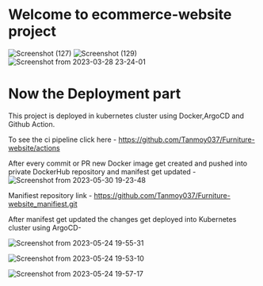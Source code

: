 ﻿# Welcome to ecommerce-website project
![Screenshot (127)](https://user-images.githubusercontent.com/108757431/224565249-eaed0360-eac0-4fcb-b3b2-bef3d466f419.png)
![Screenshot (129)](https://user-images.githubusercontent.com/108757431/224565290-1e91dab1-0c8f-4684-a316-95c31fc2fff1.png)
![Screenshot from 2023-03-28 23-24-01](https://user-images.githubusercontent.com/108757431/228326527-5a3e2645-3088-46b7-b605-4de0c54260b6.png)

# Now the Deployment part

This project is deployed in kubernetes cluster using Docker,ArgoCD and Github Action.

To see the ci pipeline click here - https://github.com/Tanmoy037/Furniture-website/actions

After every commit or PR new Docker image get created and pushed into private DockerHub repository and manifest get updated -
![Screenshot from 2023-05-30 19-23-48](https://github.com/Tanmoy037/demo-go-gin/assets/108757431/faf17ed3-e228-4780-afd9-e589175724b6)

Manifiest repository link - https://github.com/Tanmoy037/Furniture-website_manifiest.git

After manifest get updated the changes get deployed into Kubernetes cluster using ArgoCD-


![Screenshot from 2023-05-24 19-55-31](https://github.com/Tanmoy037/demo-go-gin/assets/108757431/16c20c20-c61d-4f7b-8cdc-48738b0802c0)


![Screenshot from 2023-05-24 19-53-10](https://github.com/Tanmoy037/demo-go-gin/assets/108757431/2e2d294d-6210-437f-8329-cca6d17e97f7)

![Screenshot from 2023-05-24 19-57-17](https://github.com/Tanmoy037/demo-go-gin/assets/108757431/40b201b3-bb37-4c30-858f-8c89e888f96a)








